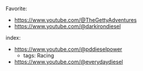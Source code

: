 Favorite:
- https://www.youtube.com/@TheGettyAdventures
- https://www.youtube.com/@darkirondiesel

index:
- https://www.youtube.com/@pddieselpower
  - tags: Racing
- https://www.youtube.com/@everydaydiesel
